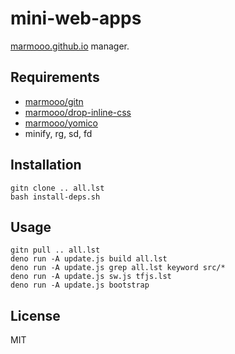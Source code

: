 # mini-web-apps

[marmooo.github.io](https://marmooo.github.io/) manager.

## Requirements

- [marmooo/gitn](https://github.com/marmooo/gitn)
- [marmooo/drop-inline-css](https://github.com/marmooo/drop-inline-css)
- [marmooo/yomico](https://github.com/marmooo/yomico)
- minify, rg, sd, fd

## Installation

```
gitn clone .. all.lst
bash install-deps.sh
```

## Usage

```
gitn pull .. all.lst
deno run -A update.js build all.lst
deno run -A update.js grep all.lst keyword src/*
deno run -A update.js sw.js tfjs.lst
deno run -A update.js bootstrap
```

## License

MIT
